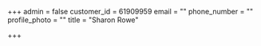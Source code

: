 +++
admin = false
customer_id = 61909959
email = ""
phone_number = ""
profile_photo = ""
title = "Sharon Rowe"

+++
